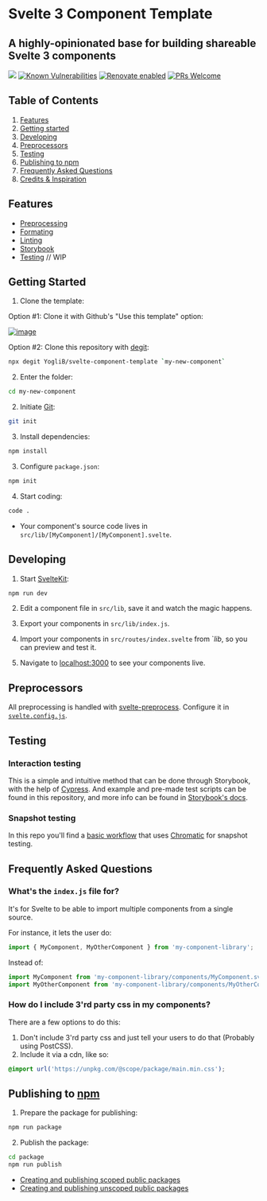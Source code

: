 # Svelte 3 Component Template

## A highly-opinionated base for building shareable Svelte 3 components

[![](https://github.com/YogliB/svelte-component-template/workflows/Node%20CI/badge.svg)](https://github.com/YogliB/svelte-component-template/actions?query=workflow%3A%22Node+CI%22)
[![Known Vulnerabilities](https://snyk.io/test/github/YogliB/svelte-component-template/badge.svg)](https://snyk.io/test/github/YogliB/svelte-component-template)
[![Renovate enabled](https://img.shields.io/badge/renovate-enabled-brightgreen.svg)](https://renovatebot.com/)
[![PRs Welcome](https://img.shields.io/badge/PRs-welcome-brightgreen.svg)](http://makeapullrequest.com)

## Table of Contents

1. [Features](#features)
1. [Getting started](#getting-started)
1. [Developing](#developing)
1. [Preprocessors](#preprocessors)
1. [Testing](#testing)
1. [Publishing to npm](#publishing-to-npm)
1. [Frequently Asked Questions](#frequently-asked-questions)
1. [Credits & Inspiration](#credits-&-inspiration)

## Features

-   [Preprocessing](https://github.com/sveltejs/svelte-preprocess/blob/main/README.md)
-   [Formating](https://github.com/sveltejs/prettier-plugin-svelte)
-   [Linting](https://github.com/sveltejs/eslint-plugin-svelte3)
-   [Storybook](https://storybook.js.org/docs/svelte/get-started/introduction)
-   [Testing](https://storybook.js.org/docs/svelte/workflows/testing-with-storybook) // WIP

## Getting Started

1. Clone the template:

Option #1: Clone it with Github's "Use this template" option:

[![image](https://user-images.githubusercontent.com/10498929/131304421-07a7f57c-4faa-4900-9a09-f7a1067e886c.png)](https://github.com/YogliB/svelte-component-template/generate)

Option #2: Clone this repository with [degit](https://github.com/Rich-Harris/degit):

```bash
npx degit YogliB/svelte-component-template `my-new-component`
```

2. Enter the folder:

```bash
cd my-new-component
```

2. Initiate [Git](https://git-scm.com/):

```bash
git init
```

3. Install dependencies:

```bash
npm install
```

3. Configure `package.json`:

```bash
npm init
```

4. Start coding:

```bash
code .
```

-   Your component's source code lives in `src/lib/[MyComponent]/[MyComponent].svelte`.

## Developing

1. Start [SvelteKit](https://kit.svelte.dev/):

```bash
npm run dev
```

2. Edit a component file in `src/lib`, save it and watch the magic happens.

3. Export your components in `src/lib/index.js`.

4. Import your components in `src/routes/index.svelte` from `$lib$, so you can preview and test it.

5. Navigate to [localhost:3000](http://localhost:3000) to see your components live.

## Preprocessors

All preprocessing is handled with [svelte-preprocess](https://github.com/sveltejs/svelte-preprocess).
Configure it in [`svelte.config.js`](https://kit.svelte.dev/docs#configuration).

## Testing

### Interaction testing

This is a simple and intuitive method that can be done through Storybook, with the help of [Cypress](https://cypress.io).
And example and pre-made test scripts can be found in this repository, and more info can be found in [Storybook's docs](https://storybook.js.org/docs/svelte/workflows/interaction-testing).

### Snapshot testing

In this repo you'll find a [basic workflow](.github/chromatic.yml) that uses [Chromatic](https://www.chromatic.com/) for snapshot testing.

## Frequently Asked Questions

### What's the `index.js` file for?

It's for Svelte to be able to import multiple components from a single source.

For instance, it lets the user do:

```javascript
import { MyComponent, MyOtherComponent } from 'my-component-library';
```

Instead of:

```javascript
import MyComponent from 'my-component-library/components/MyComponent.svelte';
import MyOtherComponent from 'my-component-library/components/MyOtherComponent';
```

### How do I include 3'rd party css in my components?

There are a few options to do this:

1. Don't include 3'rd party css and just tell your users to do that (Probably using PostCSS).
2. Include it via a cdn, like so:

```css
@import url('https://unpkg.com/@scope/package/main.min.css');
```

## Publishing to [npm](https://www.npmjs.com)

1. Prepare the package for publishing:

```bash
npm run package
```

2. Publish the package:

```bash
cd package
npm run publish
```

-   [Creating and publishing scoped public packages](https://docs.npmjs.com/creating-and-publishing-scoped-public-packages)
-   [Creating and publishing unscoped public packages](https://docs.npmjs.com/creating-and-publishing-unscoped-public-packages)
